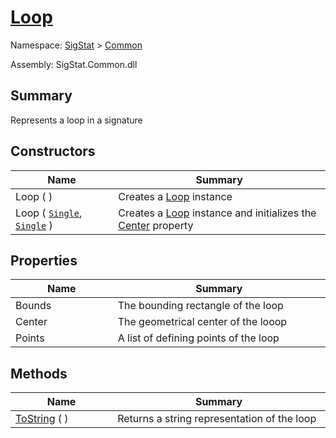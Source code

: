 # [Loop](./Loop.md)

Namespace: [SigStat]() > [Common](./README.md)

Assembly: SigStat.Common.dll

## Summary
Represents a loop in a signature

## Constructors

| Name<div><a href="#"><img width=225></a></div> | Summary<div><a href="#"><img width=525></a></div> | 
| --- | --- | 
| Loop (  ) | Creates a [Loop](https://github.com/sigstat/sigstat/blob/develop/docs/md/SigStat/Common/Loop.md) instance | 
| Loop ( [`Single`](https://docs.microsoft.com/en-us/dotnet/api/System.Single), [`Single`](https://docs.microsoft.com/en-us/dotnet/api/System.Single) ) | Creates a [Loop](https://github.com/sigstat/sigstat/blob/develop/docs/md/SigStat/Common/Loop.md) instance and initializes the [Center](https://github.com/sigstat/sigstat/blob/develop/docs/md/SigStat/Common/Loop.md) property | 


## Properties

| Name<div><a href="#"><img width=225></a></div> | Summary<div><a href="#"><img width=525></a></div> | 
| --- | --- | 
| Bounds | The bounding rectangle of the loop | 
| Center | The geometrical center of the looop | 
| Points | A list of defining points of the loop | 


## Methods

| Name<div><a href="#"><img width=225></a></div> | Summary<div><a href="#"><img width=525></a></div> | 
| --- | --- | 
| [ToString](./Methods/Loop--ToString.md) (  ) | Returns a string representation of the loop | 


